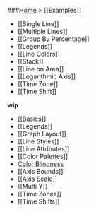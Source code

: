 ###[Home](Home) > [[Examples]]

* [[Single Line]]
* [[Multiple Lines]]
* [[Group By Percentage]]
* [[Legends]]
* [[Line Colors]]
* [[Stack]]
* [[Line on Area]]
* [[Logarithmic Axis]]
* [[Time Zone]]
* [[Time Shift]]

**wip**

* [[Basics]]
* [[Legends]]
* [[Graph Layout]]
* [[Line Styles]]
* [[Line Attributes]]
* [[Color Palettes]]
* [Color Blindness](Vision)
* [[Axis Bounds]]
* [[Axis Scale]]
* [[Multi Y]]
* [[Time Zones]]
* [[Time Shifts]]
